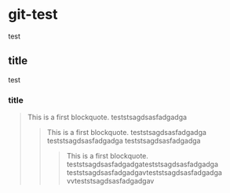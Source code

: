 # git-test
test
## title
test
### title
> This is a first blockquote.
teststsagdsasfadgadga
> > This is a first blockquote.
teststsagdsasfadgadga
teststsagdsasfadgadga
teststsagdsasfadgadga
> > > This is a first blockquote.
teststsagdsasfadgadgateststsagdsasfadgadga
teststsagdsasfadgadgavteststsagdsasfadgadga
vvteststsagdsasfadgadgav
